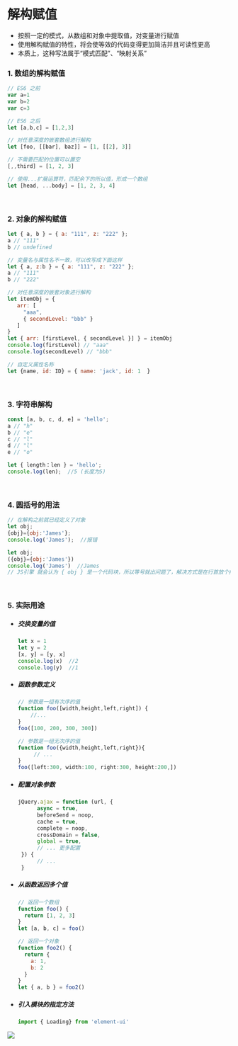 # 解构赋值

- 按照一定的模式，从数组和对象中提取值，对变量进行赋值
- 使用解构赋值的特性，将会使等效的代码变得更加简洁并且可读性更高
- 本质上，这种写法属于“模式匹配”、“映射关系”

### 1. 数组的解构赋值

```javascript
// ES6 之前
var a=1
var b=2
var c=3

// ES6 之后
let [a,b,c] = [1,2,3]
```

```javascript
// 对任意深度的嵌套数组进行解构
let [foo, [[bar], baz]] = [1, [[2], 3]]
```

```javascript
// 不需要匹配的位置可以置空
[,,third] = [1, 2, 3]
```

```javascript
// 使用...扩展运算符，匹配余下的所以值，形成一个数组
let [head, ...body] = [1, 2, 3, 4]
```

<br/>

### 2. 对象的解构赋值

```javascript
let { a, b } = { a: "111", z: "222" };
a // "111"
b // undefined

// 变量名与属性名不一致，可以改写成下面这样
let { a, z:b } = { a: "111", z: "222" };
a // "111"
b // "222"
```

```javascript
// 对任意深度的嵌套对象进行解构
let itemObj = {
   arr: [
     "aaa",
     { secondLevel: "bbb" }
   ]
}
let { arr: [firstLevel, { secondLevel }] } = itemObj
console.log(firstLevel) // "aaa"
console.log(secondLevel) // "bbb"
```

```javascript
// 自定义属性名称
let {name, id: ID} = { name: 'jack', id: 1  }
```

<br/>

### 3. 字符串解构

```javascript
const [a, b, c, d, e] = 'hello';
a // "h"
b // "e"
c // "l"
d // "l"
e // "o"

let { length：len } = 'hello';
console.log(len);  //5 (长度为5)
```

<br/>

### 4. 圆括号的用法

```javascript
// 在解构之前就已经定义了对象
let obj;
{obj}={obj:'James'};
console.log('James');  //报错

let obj;
({obj}={obj:'James'})
console.log('James')  //James
// JS引擎 就会认为 { obj } 是一个代码块，所以等号就出问题了，解决方式是在行首放个括号(，即外包裹一层括号（）
```

<br/>

### 5. 实际用途

- ##### 交换变量的值

  ```javascript
  let x = 1
  let y = 2
  [x, y] = [y, x]
  console.log(x)  //2
  console.log(y)  //1
  ```

- ##### 函数参数定义

  ```javascript
  // 参数是一组有次序的值
  function foo([width,height,left,right]) { 
      //... 
  }
  foo([100, 200, 300, 300])
  
  // 参数是一组无次序的值
  function foo({width,height,left,right}){
       // ...
  }
  foo([left:300, width:100, right:300, height:200,])
  ```

- ##### 配置对象参数

  ```javascript
  jQuery.ajax = function (url, {
        async = true,
        beforeSend = noop,
        cache = true,
        complete = noop,
        crossDomain = false,
        global = true,
        // ... 更多配置 
   }) {
        // ... 
   }
  ```

- ##### 从函数返回多个值

  ```javascript
  // 返回一个数组
  function foo() {
    return [1, 2, 3]
  }
  let [a, b, c] = foo()
  
  // 返回一个对象
  function foo2() {
    return {
      a: 1,
      b: 2
    }
  }
  let { a, b } = foo2()
  ```

- ##### 引入模块的指定方法

  ```javascript
  import { Loading} from 'element-ui'
  ```

![](https://www.w3cschool.cn/attachments/image/20181205/1543977673483565.jpg)